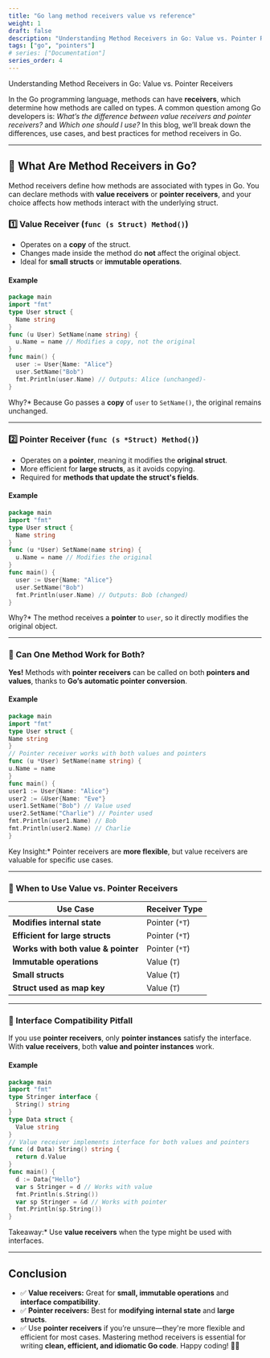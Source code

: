```yaml
---
title: "Go lang method receivers value vs reference"
weight: 1
draft: false
description: "Understanding Method Receivers in Go: Value vs. Pointer Receivers"
tags: ["go", "pointers"]
# series: ["Documentation"]
series_order: 4
---
```


Understanding Method Receivers in Go: Value vs. Pointer Receivers

In the Go programming language, methods can have **receivers**, which determine how methods are called on types. A common question among Go developers is: _What’s the difference between value receivers and pointer receivers?_ and _Which one should I use?_ In this blog, we’ll break down the differences, use cases, and best practices for method receivers in Go.

---

## 🚀 What Are Method Receivers in Go?

Method receivers define how methods are associated with types in Go. You can declare methods with **value receivers** or **pointer receivers**, and your choice affects how methods interact with the underlying struct.

### 1️⃣ **Value Receiver (`func (s Struct) Method()`)**

- Operates on a **copy** of the struct.
- Changes made inside the method do **not** affect the original object.
- Ideal for **small structs** or **immutable operations**.

#### Example

```go
package main
import "fmt"
type User struct {
  Name string
}
func (u User) SetName(name string) {
  u.Name = name // Modifies a copy, not the original
}
func main() {
  user := User{Name: "Alice"}
  user.SetName("Bob")
  fmt.Println(user.Name) // Outputs: Alice (unchanged)-
}
```

Why?\* Because Go passes a **copy** of `user` to `SetName()`, the original remains unchanged.

---

### 2️⃣ **Pointer Receiver (`func (s *Struct) Method()`)**

- Operates on a **pointer**, meaning it modifies the **original struct**.
- More efficient for **large structs**, as it avoids copying.
- Required for **methods that update the struct's fields**.

#### Example

```go
package main
import "fmt"
type User struct {
  Name string
}
func (u *User) SetName(name string) {
  u.Name = name // Modifies the original
}
func main() {
  user := User{Name: "Alice"}
  user.SetName("Bob")
  fmt.Println(user.Name) // Outputs: Bob (changed)
}
```

Why?\* The method receives a **pointer** to `user`, so it directly modifies the original object.

---

### 🤔 Can One Method Work for Both?

**Yes!** Methods with **pointer receivers** can be called on both **pointers and values**, thanks to **Go’s automatic pointer conversion**.

#### Example

```go
package main
import "fmt"
type User struct {
Name string
}
// Pointer receiver works with both values and pointers
func (u *User) SetName(name string) {
u.Name = name
}
func main() {
user1 := User{Name: "Alice"}
user2 := &User{Name: "Eve"}
user1.SetName("Bob") // Value used
user2.SetName("Charlie") // Pointer used
fmt.Println(user1.Name) // Bob
fmt.Println(user2.Name) // Charlie
}
```

Key Insight:\* Pointer receivers are **more flexible**, but value receivers are valuable for specific use cases.

---

### 📝 When to Use Value vs. Pointer Receivers

| **Use Case**                        | **Receiver Type** |
| ----------------------------------- | ----------------- |
| **Modifies internal state**         | Pointer (`*T`)    |
| **Efficient for large structs**     | Pointer (`*T`)    |
| **Works with both value & pointer** | Pointer (`*T`)    |
| **Immutable operations**            | Value (`T`)       |
| **Small structs**                   | Value (`T`)       |
| **Struct used as map key**          | Value (`T`)       |

---

### 🚫 Interface Compatibility Pitfall

If you use **pointer receivers**, only **pointer instances** satisfy the interface. With **value receivers**, both **value and pointer instances** work.

#### Example

```go
package main
import "fmt"
type Stringer interface {
  String() string
}
type Data struct {
  Value string
}
// Value receiver implements interface for both values and pointers
func (d Data) String() string {
  return d.Value
}
func main() {
  d := Data{"Hello"}
  var s Stringer = d // Works with value
  fmt.Println(s.String())
  var sp Stringer = &d // Works with pointer
  fmt.Println(sp.String())
}
```

Takeaway:\* Use **value receivers** when the type might be used with interfaces.

---

## Conclusion

- ✅ **Value receivers:** Great for **small, immutable operations** and **interface compatibility**.
- ✅ **Pointer receivers:** Best for **modifying internal state** and **large structs**.
- ✅ Use **pointer receivers** if you’re unsure—they're more flexible and efficient for most cases.
  Mastering method receivers is essential for writing **clean, efficient, and idiomatic Go code**. Happy coding! 🚀✨
